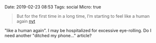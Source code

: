 Date: 2019-02-23 08:53
Tags: social
Micro: true

> But for the first time in a long time, I’m starting to feel like a human again [nyt](https://www.nytimes.com/2019/02/23/business/cell-phone-addiction.html)

"like a human again". I may be hospitalized for excessive eye-rolling. Do I need another "ditched my phone..." article?
